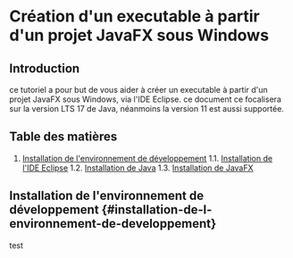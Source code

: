 # Création d'un executable à partir d'un projet JavaFX sous Windows

## Introduction

ce tutoriel a pour but de vous aider à créer un executable à partir d'un projet JavaFX sous Windows, via l'IDE Eclipse.
ce document ce focalisera sur la version LTS 17 de Java, néanmoins la version 11 est aussi supportée.

## Table des matières

1. [Installation de l'environnement de développement](#installation-de-l-environnement-de-developpement)
   1.1. [Installation de l'IDE Eclipse](#installation-de-l-ide-eclipse)
   1.2. [Installation de Java](#installation-de-java)
   1.3. [Installation de JavaFX](#installation-de-javafx)

## Installation de l'environnement de développement {#installation-de-l-environnement-de-developpement}

test
